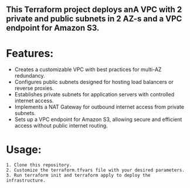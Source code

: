## This Terraform project deploys anA VPC with 2 private and public subnets in 2 AZ-s and a VPC endpoint for Amazon S3.

# Features:

   - Creates a customizable VPC with best practices for multi-AZ redundancy.
   - Configures public subnets designed for hosting load balancers or reverse proxies.
   - Establishes private subnets for application servers with controlled internet access.
   - Implements a NAT Gateway for outbound internet access from private subnets.
   - Sets up a VPC endpoint for Amazon S3, allowing secure and efficient access without public internet routing.

# Usage:

    1. Clone this repository.
    2. Customize the terraform.tfvars file with your desired parameters.
    3. Run terraform init and terraform apply to deploy the infrastructure.
